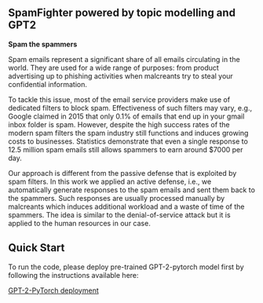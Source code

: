 ## **SpamFighter powered by topic modelling and GPT2**

**Spam the spammers**


Spam emails represent a significant share of all emails circulating in the world. They are used for a wide range of purposes: from product advertising up to phishing activities when malcreants try to steal your confidential information.

To tackle this issue, most of the email service providers make use of dedicated filters to block spam. Effectiveness of such filters may vary, e.g., Google claimed in 2015 that only 0.1% of emails that end up in your gmail inbox folder is spam. However, despite the high success rates of the modern spam filters the spam industry still functions and induces growing costs to businesses. Statistics demonstrate that even a single response to 12.5 million spam emails still allows spammers to earn around $7000 per day.

Our approach is different from the passive defense that is exploited by spam filters. In this work we applied an active defense, i.e., we automatically generate responses to the spam emails and sent them back to the spammers. Such responses are usually processed manually by malcreants which induces additional workload and a waste of time of the spammers. The idea is similar to the denial-of-service attack but it is applied to the human resources in our case.

## Quick Start

To run the code, please deploy pre-trained GPT-2-pytorch model first by following the instructions available here:

[GPT-2-PyTorch deployment](https://github.com/graykode/gpt-2-Pytorch/blob/master/README.md)